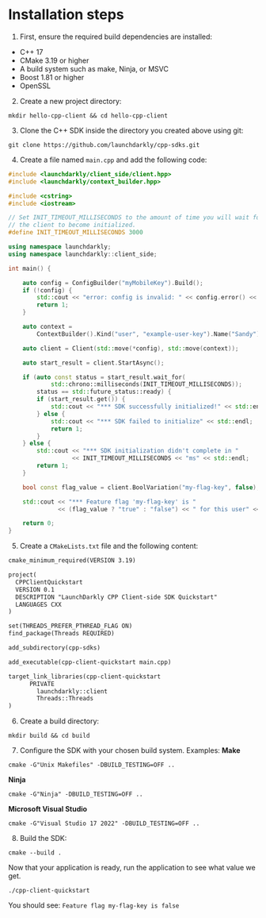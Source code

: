 # Installation steps
1. First, ensure the required build dependencies are installed:
- C++ 17
- CMake 3.19 or higher
- A build system such as make, Ninja, or MSVC
- Boost 1.81 or higher
- OpenSSL

2. Create a new project directory:
```shell
mkdir hello-cpp-client && cd hello-cpp-client
```

3. Clone the C++ SDK inside the directory you created above using git:
```shell
git clone https://github.com/launchdarkly/cpp-sdks.git
```

4. Create a file named `main.cpp` and add the following code:
```cpp
#include <launchdarkly/client_side/client.hpp>
#include <launchdarkly/context_builder.hpp>

#include <cstring>
#include <iostream>

// Set INIT_TIMEOUT_MILLISECONDS to the amount of time you will wait for
// the client to become initialized.
#define INIT_TIMEOUT_MILLISECONDS 3000

using namespace launchdarkly;
using namespace launchdarkly::client_side;

int main() {

    auto config = ConfigBuilder("myMobileKey").Build();
    if (!config) {
        std::cout << "error: config is invalid: " << config.error() << std::endl;
        return 1;
    }

    auto context =
        ContextBuilder().Kind("user", "example-user-key").Name("Sandy").Build();

    auto client = Client(std::move(*config), std::move(context));

    auto start_result = client.StartAsync();

    if (auto const status = start_result.wait_for(
            std::chrono::milliseconds(INIT_TIMEOUT_MILLISECONDS));
        status == std::future_status::ready) {
        if (start_result.get()) {
            std::cout << "*** SDK successfully initialized!" << std::endl;
        } else {
            std::cout << "*** SDK failed to initialize" << std::endl;
            return 1;
        }
    } else {
        std::cout << "*** SDK initialization didn't complete in "
                  << INIT_TIMEOUT_MILLISECONDS << "ms" << std::endl;
        return 1;
    }

    bool const flag_value = client.BoolVariation("my-flag-key", false);

    std::cout << "*** Feature flag 'my-flag-key' is "
              << (flag_value ? "true" : "false") << " for this user" << std::endl;

    return 0;
}
```

5. Create a `CMakeLists.txt` file and the following content:
```txt
cmake_minimum_required(VERSION 3.19)

project(
  CPPClientQuickstart
  VERSION 0.1
  DESCRIPTION "LaunchDarkly CPP Client-side SDK Quickstart"
  LANGUAGES CXX
)

set(THREADS_PREFER_PTHREAD_FLAG ON)
find_package(Threads REQUIRED)

add_subdirectory(cpp-sdks)

add_executable(cpp-client-quickstart main.cpp)

target_link_libraries(cpp-client-quickstart
      PRIVATE
        launchdarkly::client
        Threads::Threads
)
```

6. Create a build directory:
```shell
mkdir build && cd build
```

7. Configure the SDK with your chosen build system. Examples:
**Make**
```shell
cmake -G"Unix Makefiles" -DBUILD_TESTING=OFF ..
```
**Ninja**
```shell
cmake -G"Ninja" -DBUILD_TESTING=OFF ..
```
**Microsoft Visual Studio**
```shell
cmake -G"Visual Studio 17 2022" -DBUILD_TESTING=OFF ..
```

8. Build the SDK:
```shell
cmake --build .
```

Now that your application is ready, run the application to see what value we get.
```shell
./cpp-client-quickstart
```

You should see:
`Feature flag my-flag-key is false`
